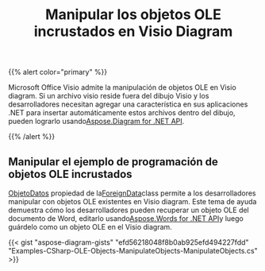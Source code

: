 ﻿---
title: Manipular los objetos OLE incrustados en Visio Diagram
type: docs
weight: 10
url: /es/net/manipulate-the-embedded-ole-objects-in-visio-diagram/
description: Esta página describe cómo manipular un objeto ole con la biblioteca Aspose.Diagram.
---
{{% alert color="primary" %}}

Microsoft Office Visio admite la manipulación de objetos OLE en Visio diagram. Si un archivo visio reside fuera del dibujo Visio y los desarrolladores necesitan agregar una característica en sus aplicaciones .NET para insertar automáticamente estos archivos dentro del dibujo, pueden lograrlo usando[Aspose.Diagram for .NET API](https://products.aspose.com/diagram/net/).

{{% /alert %}}
## **Manipular el ejemplo de programación de objetos OLE incrustados**
[ObjetoDatos](http://www.aspose.com/api/net/diagram/aspose.diagram/foreigndata/properties/objectdata) propiedad de la[ForeignData](http://www.aspose.com/api/net/diagram/aspose.diagram/foreigndata)class permite a los desarrolladores manipular con objetos OLE existentes en Visio diagram. Este tema de ayuda demuestra cómo los desarrolladores pueden recuperar un objeto OLE del documento de Word, editarlo usando[Aspose.Words for .NET API](https://products.aspose.com/words/net)y luego guárdelo como un objeto OLE en el Visio diagram.

{{< gist "aspose-diagram-gists" "efd56218048f8b0ab925efd494227fdd" "Examples-CSharp-OLE-Objects-ManipulateObjects-ManipulateObjects.cs" >}}

